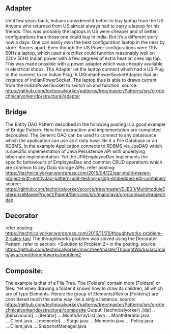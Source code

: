 Adapter
-------
Until few years back, Indians considered it better to buy laptop from the US. Anyone who returned from US almost always had to carry a laptop for his friends. This was probably the laptops in US were cheaper and of better configurations than those one could buy in India. But it’s a different story now a days. One can easily own the best configuration laptop in the near by store. Stories apart; Even though the US Power configurations were 110v 60Hz a laptop, which used a rectifier could function reasonably well on 220v 50Hz Indian power with a few degrees of extra heat on ones lap top.
This was made possible with a power adapter which was cheaply available in electrical shops. The Adapter let the laptop connect which had a US Plug to the connect to an Indian Plug. A USIndianPowerSocketAdapter had an instance of IndianPowerSocket. The laptop thus is able to draws current from the IndianPowerSocket to switch on and function.
source: https://github.com/technicalyorker/patterns/tree/master/Patterns/src/org/technicalyorker/dp/structural/adapter

Bridge
--------
The Entity DAO Pattern described in the following posting is a good example of Bridge Pattern. Here the abstraction and implementation are completed decoupled. The Generic DAO can be used to connect to any datasource which the application can use as it data base. Be it a File Database or an RDBMS. In the example Application connects to RDBMS via JpaDAO which is specific implementation of Java Persistence API with underlying hibernate implementation.
Yet the JPAEmployeeDao implements the specific behaviours of EmployeeDao and common CRUD operations which are common to any Data storage APIs.
refer posting: https://technicalyorker.wordpress.com/2015/04/22/ear-multi-maven-project-with-entitydao-pattern-unit-testing-using-embedded-ejb-container/
source: https://github.com/technicalyorker/source/tree/master/EJB3.1/MultimoduleEnterpriseMavenProject/Parent/Services/src/main/java/org/company/project/dao

Decorator
--------
refer posting: https://technicalyorker.wordpress.com/2015/11/25/thoughtworks-problem-2-sales-tax/
The thoughtworks problem was solved using the Decorator Pattern. refer to section: <Solution to Problem 2> in the posting.
source: https://github.com/technicalyorker/misc/tree/master/ThoughtWorks/src/main/java/com/thoughtworks/problem2

Composite:
--------
The example is that of a File Tree. The [Folders] contain more [Folders] or files. Yet when drawing a folder it knows how to draw its children, all which are of type Elements. Hence the group of Elements(files or [Folders]) are considered much the same way like a single instance.
source: https://github.com/technicalyorker/patterns/tree/master/Patterns/src/org/technicalyorker/dp/structural/composite
Output:
[technicalyorker]
.[dp]
..[behavioural]
…[iterator]
….MonthArrayList.java
….MonthIterator.java
….Client.java
…[memento]
….Stage.java
….Memento.java
….Policy.java
….Client.java
….SnapshotManager.java
